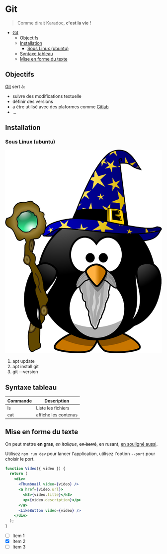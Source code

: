 # Git

> Comme dirait Karadoc, **c'est la vie !**

- [Git](#git)
  - [Objectifs](#objectifs)
  - [Installation](#installation)
    - [Sous Linux (ubuntu)](#sous-linux-ubuntu)
  - [Syntaxe tableau](#syntaxe-tableau)
  - [Mise en forme du texte](#mise-en-forme-du-texte)

## Objectifs

[Git](https://git-scm.com/) sert à:

- suivre des modifications textuelle
- définir des versions
- a être utilisé avec des plaformes comme [Gitlab](./gitlab.md)
- ...

## Installation

### Sous Linux (ubuntu)

[![tux](./images/tux.png)](http://tux.org)

1. apt update
2. apt install git
3. git --version

## Syntaxe tableau

| Commande | Description |
| --- | --- |
| ls | Liste les fichiers |
| cat | affiche les contenus |

## Mise en forme du texte

On peut mettre **en gras**, *en italique*, ~~en barré~~, en rusant, <span style="text-decoration: underline;">en souligné aussi</span>.

Utilisez `npm run dev` pour lancer l'application, utilisez l'option `--port` pour choisir le port.

```jsx
function Video({ video }) {
  return (
    <div>
      <Thumbnail video={video} />
      <a href={video.url}>
        <h3>{video.title}</h3>
        <p>{video.description}</p>
      </a>
      <LikeButton video={video} />
    </div>
  );
}
```

- [ ] Item 1
- [x] Item 2
- [ ] Item 3